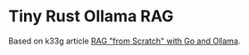 # Tiny Rust Ollama RAG

Based on k33g article [RAG "from Scratch" with Go and Ollama](https://k33g.hashnode.dev/rag-from-scratch-with-go-and-ollama).
